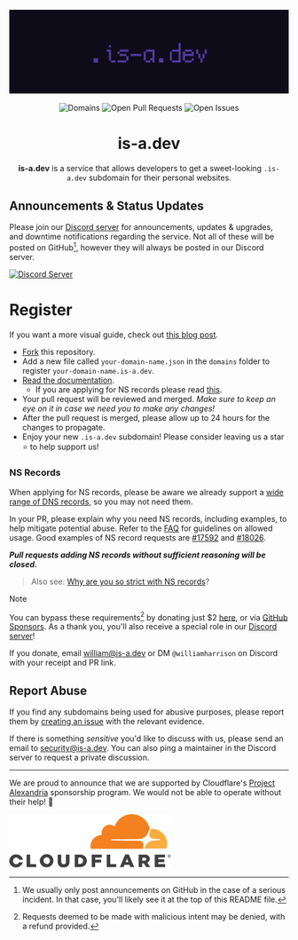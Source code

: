 <p align="center">
   <img alt="is-a.dev Banner" src="https://raw.githubusercontent.com/is-a-dev/register/main/media/banner.png">
</p>

<p align="center">
   <img alt="Domains" src="https://img.shields.io/github/directory-file-count/is-a-dev/register/domains?color=5c46eb&label=domains&style=for-the-badge">
   <img alt="Open Pull Requests" src="https://img.shields.io/github/issues-raw/is-a-dev/register?color=5c46eb&label=issues&style=for-the-badge">
   <img alt="Open Issues" src="https://img.shields.io/github/issues-pr-raw/is-a-dev/register?color=5c46eb&label=pull%20requests&style=for-the-badge">
   <br>
</p>

<h1 align="center">is-a.dev</h1>

<p align="center"><strong>is-a.dev</strong> is a service that allows developers to get a sweet-looking <code>.is-a.dev</code> subdomain for their personal websites.</p>

## Announcements & Status Updates
Please join our [Discord server](https://discord.gg/is-a-dev-830872854677422150) for announcements, updates & upgrades, and downtime notifications regarding the service.
Not all of these will be posted on GitHub[^1], however they will always be posted in our Discord server.

[^1]: We usually only post announcements on GitHub in the case of a serious incident. In that case, you'll likely see it at the top of this README file.

<a href="https://discord.gg/is-a-dev-830872854677422150"><img alt="Discord Server" src="https://invidget.wdh.app/is-a-dev-830872854677422150"></a>

# Register
If you want a more visual guide, check out [this blog post](https://wdh.gg/tX3ghge).

- [Fork](https://github.com/is-a-dev/register/fork) this repository.
- Add a new file called `your-domain-name.json` in the `domains` folder to register `your-domain-name.is-a.dev`.
- [Read the documentation](https://docs.is-a.dev).
   - If you are applying for NS records please read [this](#ns-records).
- Your pull request will be reviewed and merged. *Make sure to keep an eye on it in case we need you to make any changes!*
- After the pull request is merged, please allow up to 24 hours for the changes to propagate.
- Enjoy your new `.is-a.dev` subdomain! Please consider leaving us a star ⭐️ to help support us!

### NS Records
When applying for NS records, please be aware we already support a [wide range of DNS records](https://docs.is-a.dev/faq/#which-records-are-supported), so you may not need them. 

In your PR, please explain why you need NS records, including examples, to help mitigate potential abuse. Refer to the [FAQ](https://docs.is-a.dev/faq/#who-can-use-ns-records) for guidelines on allowed usage. Good examples of NS record requests are [#17592](https://github.com/is-a-dev/register/pull/17592) and [#18026](https://github.com/is-a-dev/register/pull/18026).

***Pull requests adding NS records without sufficient reasoning will be closed.***

> Also see: [Why are you so strict with NS records](https://docs.is-a.dev/faq/#why-are-you-so-strict-with-ns-records)?

> [!NOTE]
> You can bypass these requirements[^2] by donating just $2 [here](https://wdh.gg/pvNCdvs), or via [GitHub Sponsors](https://wdh.gg/sponsor). As a thank you, you'll also receive a special role in our [Discord server](https://discord.gg/is-a-dev-830872854677422150)!
>
> If you donate, email william@is-a.dev or DM `@williamharrison` on Discord with your receipt and PR link.

[^2]: Requests deemed to be made with malicious intent may be denied, with a refund provided.

## Report Abuse
If you find any subdomains being used for abusive purposes, please report them by [creating an issue](https://github.com/is-a-dev/register/issues/new?assignees=&labels=report-abuse&projects=&template=report-abuse.md&title=Report+abuse) with the relevant evidence.

If there is something *sensitive* you'd like to discuss with us, please send an email to security@is-a.dev. You can also ping a maintainer in the Discord server to request a private discussion.

---

We are proud to announce that we are supported by Cloudflare's [Project Alexandria](https://www.cloudflare.com/lp/project-alexandria) sponsorship program. We would not be able to operate without their help! 💖

<a href="https://www.cloudflare.com">
   <img alt="Cloudflare Logo" src="https://raw.githubusercontent.com/is-a-dev/register/main/media/cloudflare.png" height="96">
</a>
